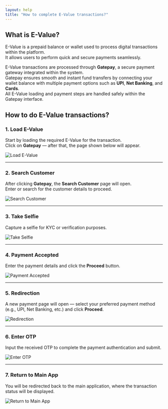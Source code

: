 ```yaml
---
layout: help
title: "How to complete E-Value transactions?"
---
```


## What is E-Value?
E-Value is a prepaid balance or wallet used to process digital transactions within the platform.  
It allows users to perform quick and secure payments seamlessly.

E-Value transactions are processed through **Gatepay**, a secure payment gateway integrated within the system.  
Gatepay ensures smooth and instant fund transfers by connecting your wallet balance with multiple payment options such as **UPI**, **Net Banking**, and **Cards**.  
All E-Value loading and payment steps are handled safely within the Gatepay interface.
## How to do E-Value transactions?

### 1. Load E-Value
Start by loading the required E-Value for the transaction.  
Click on **Gatepay** — after that, the page shown below will appear.

![Load E-Value](../images/help/gatepay/E-value_load.png)

---

### 2. Search Customer
After clicking **Gatepay**, the **Search Customer** page will open.  
Enter or search for the customer details to proceed.

![Search Customer](../images/help/gatepay/Search_customer.png)

---

### 3. Take Selfie
Capture a selfie for KYC or verification purposes.

![Take Selfie](../images/help/gatepay/Take_Selfie.png)

---

### 4. Payment Accepted
Enter the payment details and click the **Proceed** button.

![Payment Accepted](../images/help/gatepay/payment_accepted.png)

---

### 5. Redirection
A new payment page will open — select your preferred payment method (e.g., UPI, Net Banking, etc.) and click **Proceed**.

![Redirection](../images/help/gatepay/Redirection.png)

---

### 6. Enter OTP
Input the received OTP to complete the payment authentication and submit.

![Enter OTP](../images/help/gatepay/Enter_OTP.png)

---

### 7. Return to Main App
You will be redirected back to the main application, where the transaction status will be displayed.

![Return to Main App](../images/help/gatepay/Return_to_Main_App.png)
